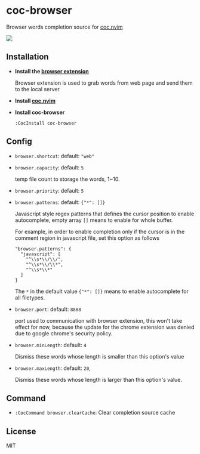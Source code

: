 # coc-browser

Browser words completion source for [coc.nvim](https://github.com/neoclide/coc.nvim)

![](https://user-images.githubusercontent.com/20282795/58379943-f61ae080-7fdc-11e9-98f7-575214fd1a48.gif)

## Installation

- **Install the [browser extension](https://github.com/voldikss/browser-source-provider)**

  Browser extension is used to grab words from web page and send them to the local server

- **Install [coc.nvim](https://github.com/neoclide/coc.nvim)**

- **Install coc-browser**

  ```vim
  :CocInstall coc-browser
  ```

## Config

- `browser.shortcut`:
  default: `"web"`

- `browser.capacity`:
  default: `5`

  temp file count to storage the words, 1~10.

- `browser.priority`:
  default: `5`

- `browser.patterns`: default: `{"*": []}`

  Javascript style regex patterns that defines the cursor position to enable autocomplete, empty array `[]` means to enable for whole buffer.

  For example, in order to enable completion only if the cursor is in the
  comment region in javascript file, set this option as follows

  ```jsonc
  "browser.patterns": {
    "javascript": [
      "^\\s*\\/\\/",
      "^\\s*\\/\\*",
      "^\\s*\\*"
    ]
  }
  ```

  The `*` in the default value `{"*": []}` means to enable autocomplete for all
  filetypes.

- `browser.port`:
  default: `8888`

  port used to communication with browser extension, this
  won't take effect for now, because the update for the chrome extension was
  denied due to google chrome's security policy.

- `browser.minLength`:
  default: `4`

  Dismiss these words whose length is smaller than this option's value

- `browser.maxLength`:
  default: `20`,

  Dismiss these words whose length is larger than this option's value.

## Command

- `:CocCommand browser.clearCache`: Clear completion source cache

## License

MIT
